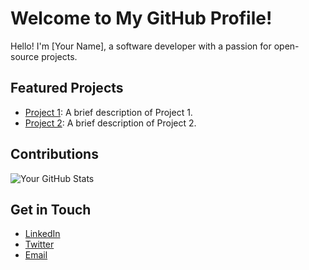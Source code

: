 # Welcome to My GitHub Profile!

Hello! I'm [Your Name], a software developer with a passion for open-source projects.

## Featured Projects

- [Project 1](https://github.com/yourusername/project1): A brief description of Project 1.
- [Project 2](https://github.com/yourusername/project2): A brief description of Project 2.

## Contributions

![Your GitHub Stats](https://github-readme-stats.vercel.app/api?username=yourusername&show_icons=true)

## Get in Touch

- [LinkedIn](https://www.linkedin.com/in/yourusername/)
- [Twitter](https://twitter.com/yourusername)
- [Email](mailto:yourname@example.com)

